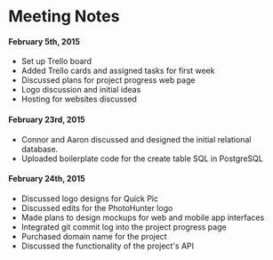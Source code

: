 Meeting Notes
=============

#### February 5th, 2015
-   Set up Trello board
-   Added Trello cards and assigned tasks for first week
-   Discussed plans for project progress web page
-   Logo discussion and initial ideas
-   Hosting for websites discussed

#### February 23rd, 2015
-   Connor and Aaron discussed and designed the initial relational database.
-   Uploaded boilerplate code for the create table SQL in PostgreSQL

#### February 24th, 2015
-   Discussed logo designs for Quick Pic
-   Discussed edits for the PhotoHunter logo
-   Made plans to design mockups for web and mobile app interfaces
-   Integrated git commit log into the project progress page
-   Purchased domain name for the project
-   Discussed the functionality of the project's API
